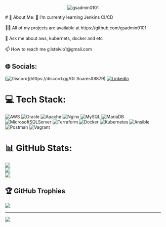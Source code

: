 <p align="center"> <img src="https://raw.githubusercontent.com/gsadmin0101/gsadmin0101/main/2000_600px%20(1).gif" alt="gsadmin0101" /> </p>
# 💫 About Me:
🌱 I’m currently learning Jenkins CI/CD<br><br>👨‍💻 All of my projects are available at https://github.com/gsadmin0101<br><br>💬 Ask me about aws, kubernets, docker and etc<br><br>📫 How to reach me gilstelvio1@gmail.com


## 🌐 Socials:
[![Discord](https://img.shields.io/badge/Discord-%237289DA.svg?logo=discord&logoColor=white)](htttps://discord.gg/Gil Soares#8879) [![LinkedIn](https://img.shields.io/badge/LinkedIn-%230077B5.svg?logo=linkedin&logoColor=white)](https://linkedin.com/in/gil-soares-30a505140) 

# 💻 Tech Stack:
![AWS](https://img.shields.io/badge/AWS-%23FF9900.svg?style=for-the-badge&logo=amazon-aws&logoColor=white) ![Oracle](https://img.shields.io/badge/Oracle-F80000?style=for-the-badge&logo=oracle&logoColor=white) ![Apache](https://img.shields.io/badge/apache-%23D42029.svg?style=for-the-badge&logo=apache&logoColor=white) ![Nginx](https://img.shields.io/badge/nginx-%23009639.svg?style=for-the-badge&logo=nginx&logoColor=white) ![MySQL](https://img.shields.io/badge/mysql-%2300f.svg?style=for-the-badge&logo=mysql&logoColor=white) ![MariaDB](https://img.shields.io/badge/MariaDB-003545?style=for-the-badge&logo=mariadb&logoColor=white) ![MicrosoftSQLServer](https://img.shields.io/badge/Microsoft%20SQL%20Sever-CC2927?style=for-the-badge&logo=microsoft%20sql%20server&logoColor=white) ![Terraform](https://img.shields.io/badge/terraform-%235835CC.svg?style=for-the-badge&logo=terraform&logoColor=white) ![Docker](https://img.shields.io/badge/docker-%230db7ed.svg?style=for-the-badge&logo=docker&logoColor=white) ![Kubernetes](https://img.shields.io/badge/kubernetes-%23326ce5.svg?style=for-the-badge&logo=kubernetes&logoColor=white) ![Ansible](https://img.shields.io/badge/ansible-%231A1918.svg?style=for-the-badge&logo=ansible&logoColor=white) ![Postman](https://img.shields.io/badge/Postman-FF6C37?style=for-the-badge&logo=postman&logoColor=white) ![Vagrant](https://img.shields.io/badge/vagrant-%231563FF.svg?style=for-the-badge&logo=vagrant&logoColor=white)
# 📊 GitHub Stats:
![](https://github-readme-stats.vercel.app/api?username=gsadmin0101&theme=dark&hide_border=false&include_all_commits=true&count_private=true)<br/>
![](https://github-readme-streak-stats.herokuapp.com/?user=gsadmin0101&theme=dark&hide_border=false)<br/>
![](https://github-readme-stats.vercel.app/api/top-langs/?username=gsadmin0101&theme=dark&hide_border=false&include_all_commits=true&count_private=true&layout=compact)

## 🏆 GitHub Trophies
![](https://github-profile-trophy.vercel.app/?username=gsadmin0101&theme=radical&no-frame=false&no-bg=true&margin-w=4)

---
[![](https://visitcount.itsvg.in/api?id=gsadmin0101&icon=0&color=0)](https://visitcount.itsvg.in)
